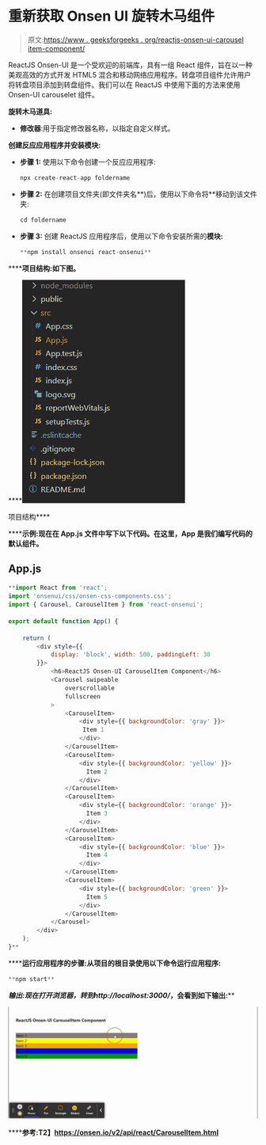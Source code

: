 # 重新获取 Onsen UI 旋转木马组件

> 原文:[https://www . geeksforgeeks . org/reactjs-onsen-ui-carousel item-component/](https://www.geeksforgeeks.org/reactjs-onsen-ui-carouselitem-component/)

ReactJS Onsen-UI 是一个受欢迎的前端库，具有一组 React 组件，旨在以一种美观高效的方式开发 HTML5 混合和移动网络应用程序。转盘项目组件允许用户将转盘项目添加到转盘组件。我们可以在 ReactJS 中使用下面的方法来使用 Onsen-UI carouselet 组件。

**旋转木马道具:**

*   **修改器**:用于指定修改器名称，以指定自定义样式。

**创建反应应用程序并安装模块:**

*   **步骤 1:** 使用以下命令创建一个反应应用程序:

    ```jsx
    npx create-react-app foldername
    ```

*   **步骤 2:** 在创建项目文件夹(即文件夹名**)后，使用以下命令将**移动到该文件夹:

    ```jsx
    cd foldername
    ```

*   **步骤 3:** 创建 ReactJS 应用程序后，使用以下命令安装所需的****模块:****

    ```jsx
    **npm install onsenui react-onsenui** 
    ```

******项目结构:**如下图。****

****![](img/f04ae0d8b722a9fff0bd9bd138b29c23.png)

项目结构**** 

******示例:**现在在 **App.js** 文件中写下以下代码。在这里，App 是我们编写代码的默认组件。****

## ****App.js****

```jsx
**import React from 'react';
import 'onsenui/css/onsen-css-components.css';
import { Carousel, CarouselItem } from 'react-onsenui';

export default function App() {

    return (
        <div style={{
            display: 'block', width: 500, paddingLeft: 30
        }}>
            <h6>ReactJS Onsen-UI CarouselItem Component</h6>
            <Carousel swipeable
                overscrollable
                fullscreen
            >
                <CarouselItem>
                    <div style={{ backgroundColor: 'gray' }}>
                     Item 1
                    </div>
                </CarouselItem>
                <CarouselItem>
                    <div style={{ backgroundColor: 'yellow' }}>
                      Item 2
                    </div>
                </CarouselItem>
                <CarouselItem>
                    <div style={{ backgroundColor: 'orange' }}>
                      Item 3
                    </div>
                </CarouselItem>
                <CarouselItem>
                    <div style={{ backgroundColor: 'blue' }}>
                      Item 4
                    </div>
                </CarouselItem>
                <CarouselItem>
                    <div style={{ backgroundColor: 'green' }}>
                      Item 5
                    </div>
                </CarouselItem>
            </Carousel>
        </div>
    );
}**
```

******运行应用程序的步骤:**从项目的根目录使用以下命令运行应用程序:****

```jsx
**npm start**
```

******输出:**现在打开浏览器，转到***http://localhost:3000/***，会看到如下输出:****

****![](img/0f09e27d03dfa6c8f18b7eb9e6cf407b.png)****

******参考:**T2】https://onsen.io/v2/api/react/CarouselItem.html****